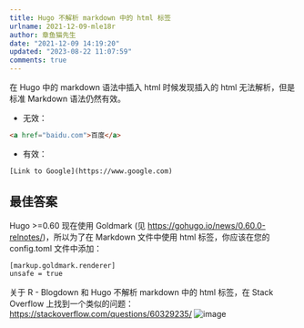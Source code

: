 ```yaml
---
title: Hugo 不解析 markdown 中的 html 标签
urlname: 2021-12-09-mle18r
author: 章鱼猫先生
date: "2021-12-09 14:19:20"
updated: "2023-08-22 11:07:59"
comments: true
---
```


在 Hugo 中的 markdown 语法中插入 html 时候发现插入的 html 无法解析，但是标准 Markdown 语法仍然有效。

- 无效：

```html
<a href="baidu.com">百度</a>
```

- 有效：

```html
[Link to Google](https://www.google.com)
```

## 最佳答案

Hugo >=0.60 现在使用 Goldmark (见 <https://gohugo.io/news/0.60.0-relnotes/>)，所以为了在 Markdown 文件中使用 html 标签，你应该在您的 config.toml 文件中添加：

```html
[markup.goldmark.renderer]
unsafe = true
```

关于 R - Blogdown 和 Hugo 不解析 markdown 中的 html 标签，在 Stack Overflow 上找到一个类似的问题： <https://stackoverflow.com/questions/60329235/>
![image](https://github.com/shenweiyan/Knowledge-Garden/assets/26101369/f82b1742-107a-4974-ba31-95b0535e3b91)

